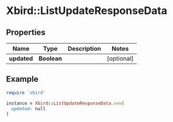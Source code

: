 # Xbird::ListUpdateResponseData

## Properties

| Name | Type | Description | Notes |
| ---- | ---- | ----------- | ----- |
| **updated** | **Boolean** |  | [optional] |

## Example

```ruby
require 'xbird'

instance = Xbird::ListUpdateResponseData.new(
  updated: null
)
```

